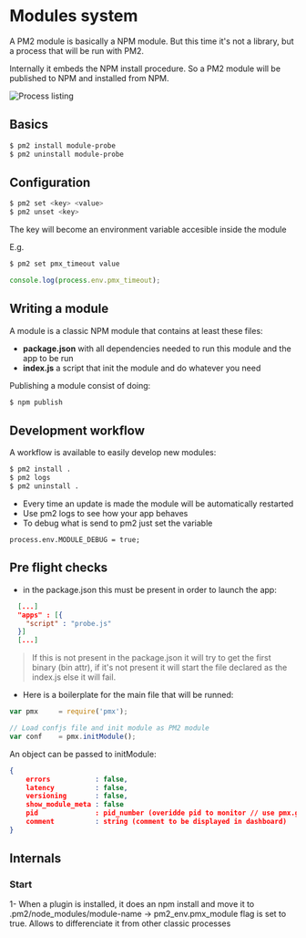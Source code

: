 
# Modules system

A PM2 module is basically a NPM module. But this time it's not a library, but a process that will be run with PM2.

Internally it embeds the NPM install procedure. So a PM2 module will be published to NPM and installed from NPM.

![Process listing](https://github.com/unitech/pm2/raw/poc-plugin/pres/pm2-module.png)

## Basics

```bash
$ pm2 install module-probe
$ pm2 uninstall module-probe
```

## Configuration

```bash
$ pm2 set <key> <value>
$ pm2 unset <key>
```

The key will become an environment variable accesible inside the module

E.g.

```bash
$ pm2 set pmx_timeout value
```

```javascript
console.log(process.env.pmx_timeout);
```

## Writing a module

A module is a classic NPM module that contains at least these files:
- **package.json** with all dependencies needed to run this module and the app to be run
- **index.js** a script that init the module and do whatever you need

Publishing a module consist of doing:

```bash
$ npm publish
```

## Development workflow

A workflow is available to easily develop new modules:

```bash
$ pm2 install .
$ pm2 logs
$ pm2 uninstall .
```

- Every time an update is made the module will be automatically restarted
- Use pm2 logs to see how your app behaves
- To debug what is send to pm2 just set the variable

```
process.env.MODULE_DEBUG = true;
```

## Pre flight checks

- in the package.json this must be present in order to launch the app:

```json
  [...]
  "apps" : [{
    "script" : "probe.js"
  }]
  [...]
```

> If this is not present in the package.json it will try to get the first binary (bin attr), if it's not present it will start the file declared as the index.js else it will fail.

- Here is a boilerplate for the main file that will be runned:

```javascript
var pmx     = require('pmx');

// Load confjs file and init module as PM2 module
var conf    = pmx.initModule();
```

An object can be passed to initModule:

```json
{
    errors           : false,
    latency          : false,
    versioning       : false,
    show_module_meta : false
    pid              : pid_number (overidde pid to monitor // use pmx.getPID(FILE)),
    comment          : string (comment to be displayed in dashboard)
}
```

## Internals

### Start

1- When a plugin is installed, it does an npm install and move it to .pm2/node_modules/module-name
-> pm2_env.pmx_module flag is set to true. Allows to differenciate it from other classic processes
